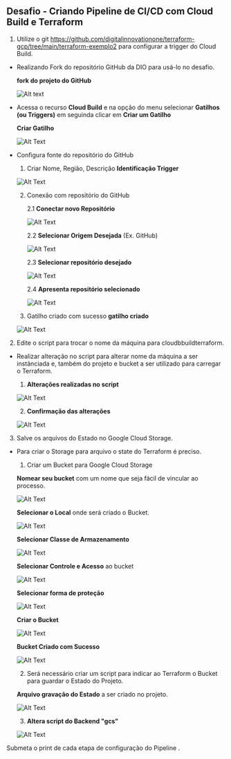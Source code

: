 ## Desafio - Criando Pipeline de CI/CD com Cloud Build e Terraform

1. Utilize o git https://github.com/digitalinnovationone/terraform-gcp/tree/main/terraform-exemplo2 para configurar a trigger do Cloud Build.
 - Realizando Fork do repositório GitHub da DIO para usá-lo no desafio.

   **fork do projeto do GitHub**

   ![Alt text](/desafio_pipeline-cicd-cloud-build_terraform/fork_repositorio_github.png)

 - Acessa o recurso **Cloud Build** e na opção do menu selecionar **Gatilhos (ou Triggers)** em seguinda clicar em **Criar um Gatilho**
   
   **Criar Gatilho**

   ![Alt Text](/desafio_pipeline-cicd-cloud-build_terraform/Triggers/criar_gatilho.png)

 - Configura fonte do repositório do GitHub

   1. Criar Nome, Região, Descrição **Identificação Trigger**

   ![Alt Text](/desafio_pipeline-cicd-cloud-build_terraform/Triggers/criar_gatilho.png)

   2. Conexão com repositório do GitHub 

      2.1 **Conectar novo Repositório**

      ![Alt Text](/desafio_pipeline-cicd-cloud-build_terraform/Triggers/criar_gatilho_Fonte.png)

      2.2 **Selecionar Origem Desejada** (Ex. GitHub)

      ![Alt Text](/desafio_pipeline-cicd-cloud-build_terraform/Triggers/criar_gatilho_Fonte2.png)

      2.3 **Selecionar repositório desejado**

      ![Alt Text](/desafio_pipeline-cicd-cloud-build_terraform/Triggers/criar_gatilho_Fonte3.png)

      2.4 **Apresenta repositório selecionado**

      ![Alt Text](/desafio_pipeline-cicd-cloud-build_terraform/Triggers/criar_gatilho_Fonte4.png)

    3. Gatilho criado com sucesso **gatilho criado**

    ![Alt Text](/desafio_pipeline-cicd-cloud-build_terraform/Triggers/gatilho_criado.png)
   
2. Edite o script para trocar o nome da máquina para cloudbbuildterraform.

  - Realizar alteração no script para alterar nome da máquina a ser instânciada e, também do projeto e bucket a ser utilizado para carregar o Terraform.

    1. **Alterações realizadas no script**
    
    ![Alt Text](/desafio_pipeline-cicd-cloud-build_terraform/Script/edita_script.png)

    2. **Confirmação das alterações**
    
    ![Alt Text](/desafio_pipeline-cicd-cloud-build_terraform/Script/edita_script2.png)

3. Salve os arquivos do Estado no Google Cloud Storage.
  
  - Para criar o Storage para arquivo o state do Terraform é preciso.

    1. Criar um Bucket para Google Cloud Storage

      **Nomear seu bucket** com um nome que seja fácil de vincular ao processo.
      
      ![Alt Text](/desafio_pipeline-cicd-cloud-build_terraform/Google_Cloud_Storage/cria_cloud-storage.png) 

      **Selecionar o Local** onde será criado o Bucket.
      
      ![Alt Text](/desafio_pipeline-cicd-cloud-build_terraform/Google_Cloud_Storage/cria_cloud-storage_Local.png)

      **Selecionar Classe de Armazenamento**
      
      ![Alt Text](/desafio_pipeline-cicd-cloud-build_terraform/Google_Cloud_Storage/cria_cloud-storage_Armazenamento.png)
      
      **Selecionar Controle e Acesso** ao bucket
      
      ![Alt Text](/desafio_pipeline-cicd-cloud-build_terraform/Google_Cloud_Storage/cria_cloud-storage_Acesso.png)
      
      **Selecionar forma de proteção**
      
      ![Alt Text](/desafio_pipeline-cicd-cloud-build_terraform/Google_Cloud_Storage/cria_cloud-storage_Protecao.png)
      
      **Criar o Bucket**
      
      ![Alt Text](/desafio_pipeline-cicd-cloud-build_terraform/Google_Cloud_Storage/cria_cloud-storage_Criar.png)
      
      **Bucket Criado com Sucesso**
      
      ![Alt Text](/desafio_pipeline-cicd-cloud-build_terraform/Google_Cloud_Storage/cria_cloud-storage_Criado.png)


    2. Será necessário criar um script para indicar ao Terraform o Bucket para guardar o Estado do Projeto. 

      **Arquivo gravação do Estado** a ser criado no projeto.
      
      ![Alt Text](/desafio_pipeline-cicd-cloud-build_terraform/Google_Cloud_Storage/script_state_terraform.png)

    3. **Altera script do Backend "gcs"**
    
    ![Alt Text](/desafio_pipeline-cicd-cloud-build_terraform/Script/edita_script3.png)

Submeta o print de cada etapa de configuração do Pipeline .